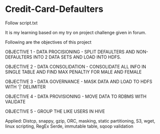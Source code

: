 # Credit-Card-Defaulters

Follow script.txt

It is my learning based on my try on project challenge given in forum.

Following are the objectives of this project

OBJECTIVE 1 - DATA PROCISIONING - SPLIT DEFAULTERS AND NON-DEFAULTERS INTO 2 DATA SETS AND LOAD INTO HDFS.

OBJECTIVE 2 - DATA CONSOLIDATION - CONSOLIDATE ALL INFO IN SINGLE TABLE AND FIND MAX PENALTIY FOR MALE AND FEMALE

OBJECTIVE 3 - DATA GOVERNANCE - MASK DATA AND LOAD TO HDFS WITH '|' DELIMITER

OBJECTIVE 4 - DATA PROVISIONING - MOVE DATA TO RDBMS WITH VALIDATE

OBJECTIVE 5 - GROUP THE LIKE USERS IN HIVE

Applied:
Distcp, snappy, gzip, ORC, masking, static partitioning, S3, wget, linux scripting, RegEx Serde, immutable table, sqoop validation
